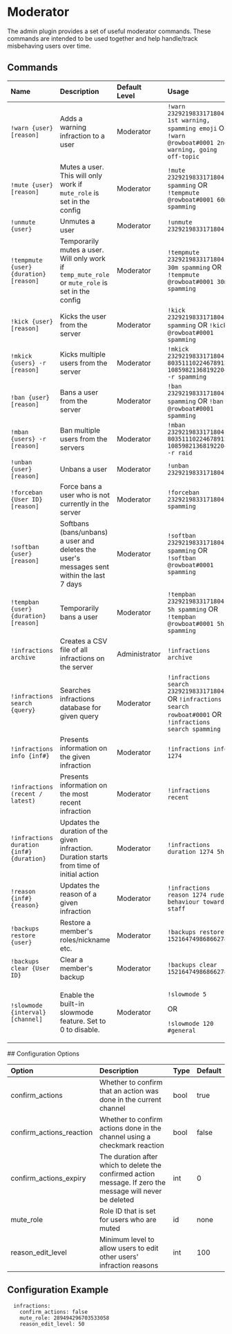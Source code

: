 # Moderator

The admin plugin provides a set of useful moderator commands. These commands are intended to be used together and help handle/track misbehaving users over time.

## Commands

<table>
  <thead>
    <tr>
      <th style="text-align:left">Name</th>
      <th style="text-align:left">Description</th>
      <th style="text-align:left">Default Level</th>
      <th style="text-align:left">Usage</th>
    </tr>
  </thead>
  <tbody>
    <tr>
      <td style="text-align:left"><code>!warn {user} [reason]</code>
      </td>
      <td style="text-align:left">Adds a warning infraction to a user</td>
      <td style="text-align:left">Moderator</td>
      <td style="text-align:left"><code>!warn 232921983317180416 1st warning, spamming emoji</code> OR <code>!warn @rowboat#0001 2nd warning, going off-topic</code>
      </td>
    </tr>
    <tr>
      <td style="text-align:left"><code>!mute {user} [reason]</code>
      </td>
      <td style="text-align:left">Mutes a user. This will only work if <code>mute_role</code> is set in the
        config</td>
      <td style="text-align:left">Moderator</td>
      <td style="text-align:left"><code>!mute 232921983317180416 spamming</code> OR <code>!tempmute @rowboat#0001 60m spamming</code>
      </td>
    </tr>
    <tr>
      <td style="text-align:left"><code>!unmute {user}</code>
      </td>
      <td style="text-align:left">Unmutes a user</td>
      <td style="text-align:left">Moderator</td>
      <td style="text-align:left"><code>!unmute 232921983317180416</code>
      </td>
    </tr>
    <tr>
      <td style="text-align:left"><code>!tempmute {user} {duration} [reason]</code>
      </td>
      <td style="text-align:left">Temporarily mutes a user. Will only work if <code>temp_mute_role</code> or <code>mute_role</code> is
        set in the config</td>
      <td style="text-align:left">Moderator</td>
      <td style="text-align:left"><code>!tempmute 232921983317180416 30m spamming</code> OR <code>!tempmute @rowboat#0001 30m spamming</code>
      </td>
    </tr>
    <tr>
      <td style="text-align:left"><code>!kick {user} [reason]</code>
      </td>
      <td style="text-align:left">Kicks the user from the server</td>
      <td style="text-align:left">Moderator</td>
      <td style="text-align:left"><code>!kick 232921983317180416 spamming</code> OR <code>!kick @rowboat#0001 spamming</code>
      </td>
    </tr>
    <tr>
      <td style="text-align:left"><code>!mkick {users} -r [reason]</code>
      </td>
      <td style="text-align:left">Kicks multiple users from the server</td>
      <td style="text-align:left">Moderator</td>
      <td style="text-align:left"><code>!mkick 232921983317180416 80351110224678912 108598213681922048 -r spamming</code>
      </td>
    </tr>
    <tr>
      <td style="text-align:left"><code>!ban {user} [reason]</code>
      </td>
      <td style="text-align:left">Bans a user from the server</td>
      <td style="text-align:left">Moderator</td>
      <td style="text-align:left"><code>!ban 232921983317180416 spamming</code> OR <code>!ban @rowboat#0001 spamming</code>
      </td>
    </tr>
    <tr>
      <td style="text-align:left"><code>!mban {users} -r [reason]</code>
      </td>
      <td style="text-align:left">Ban multiple users from the servers</td>
      <td style="text-align:left">Moderator</td>
      <td style="text-align:left"><code>!mban 232921983317180416 80351110224678912 108598213681922048 -r raid</code>
      </td>
    </tr>
    <tr>
      <td style="text-align:left"><code>!unban {user} [reason]</code>
      </td>
      <td style="text-align:left">Unbans a user</td>
      <td style="text-align:left">Moderator</td>
      <td style="text-align:left"><code>!unban 232921983317180416</code>
      </td>
    </tr>
    <tr>
      <td style="text-align:left"><code>!forceban {User ID} [reason]</code>
      </td>
      <td style="text-align:left">Force bans a user who is not currently in the server</td>
      <td style="text-align:left">Moderator</td>
      <td style="text-align:left"><code>!forceban 232921983317180416 spamming</code>
      </td>
    </tr>
    <tr>
      <td style="text-align:left"><code>!softban {user} [reason]</code>
      </td>
      <td style="text-align:left">Softbans (bans/unbans) a user and deletes the user's messages sent within
        the last 7 days</td>
      <td style="text-align:left">Moderator</td>
      <td style="text-align:left"><code>!softban 232921983317180416 spamming</code> OR <code>!softban @rowboat#0001 spamming</code>
      </td>
    </tr>
    <tr>
      <td style="text-align:left"><code>!tempban {user} {duration} [reason]</code>
      </td>
      <td style="text-align:left">Temporarily bans a user</td>
      <td style="text-align:left">Moderator</td>
      <td style="text-align:left"><code>!tempban 232921983317180416 5h spamming</code> OR <code>!tempban @rowboat#0001 5h spamming</code>
      </td>
    </tr>
    <tr>
      <td style="text-align:left"><code>!infractions archive</code>
      </td>
      <td style="text-align:left">Creates a CSV file of all infractions on the server</td>
      <td style="text-align:left">Administrator</td>
      <td style="text-align:left"><code>!infractions archive</code>
      </td>
    </tr>
    <tr>
      <td style="text-align:left"><code>!infractions search {query}</code>
      </td>
      <td style="text-align:left">Searches infractions database for given query</td>
      <td style="text-align:left">Moderator</td>
      <td style="text-align:left"><code>!infractions search 232921983317180416</code> OR <code>!infractions search rowboat#0001</code> OR <code>!infractions search spamming</code>
      </td>
    </tr>
    <tr>
      <td style="text-align:left"><code>!infractions info {inf#}</code>
      </td>
      <td style="text-align:left">Presents information on the given infraction</td>
      <td style="text-align:left">Moderator</td>
      <td style="text-align:left"><code>!infractions info 1274</code>
      </td>
    </tr>
    <tr>
      <td style="text-align:left"><code>!infractions (recent / latest)</code>
      </td>
      <td style="text-align:left">Presents information on the most recent infraction</td>
      <td style="text-align:left">Moderator</td>
      <td style="text-align:left"><code>!infractions recent</code>
      </td>
    </tr>
    <tr>
      <td style="text-align:left"><code>!infractions duration {inf#} {duration}</code>
      </td>
      <td style="text-align:left">Updates the duration of the given infraction. Duration starts from time
        of initial action</td>
      <td style="text-align:left">Moderator</td>
      <td style="text-align:left"><code>!infractions duration 1274 5h</code>
      </td>
    </tr>
    <tr>
      <td style="text-align:left"><code>!reason {inf#} {reason}</code>
      </td>
      <td style="text-align:left">Updates the reason of a given infraction</td>
      <td style="text-align:left">Moderator</td>
      <td style="text-align:left"><code>!infractions reason 1274 rude behaviour towards staff</code>
      </td>
    </tr>
    <tr>
      <td style="text-align:left"><code>!backups restore {user}</code>
      </td>
      <td style="text-align:left">Restore a member's roles/nickname etc.</td>
      <td style="text-align:left">Moderator</td>
      <td style="text-align:left"><code>!backups restore 152164749868662784</code>
      </td>
    </tr>
    <tr>
      <td style="text-align:left"><code>!backups clear {User ID}</code>
      </td>
      <td style="text-align:left">Clear a member's backup</td>
      <td style="text-align:left">Moderator</td>
      <td style="text-align:left"><code>!backups clear 152164749868662784</code>
      </td>
    </tr>
    <tr>
      <td style="text-align:left"><code>!slowmode {interval} [channel]</code>
      </td>
      <td style="text-align:left">Enable the built-in slowmode feature. Set to 0 to disable.</td>
      <td style="text-align:left">Moderator</td>
      <td style="text-align:left">
        <p><code>!slowmode 5</code>
        </p>
        <p>OR</p>
        <p><code>!slowmode 120 #general</code>
        </p>
      </td>
    </tr>
  </tbody>
</table>## Configuration Options

| Option | Description | Type | Default |
| :--- | :--- | :--- | :--- |
| confirm\_actions | Whether to confirm that an action was done in the current channel | bool | true |
| confirm\_actions\_reaction | Whether to confirm actions done in the channel using a checkmark reaction | bool | false |
| confirm\_actions\_expiry | The duration after which to delete the confirmed action message. If zero the message will never be deleted | int | 0 |
| mute\_role | Role ID that is set for users who are muted | id | none |
| reason\_edit\_level | Minimum level to allow users to edit other users' infraction reasons | int | 100 |

## Configuration Example

```text
  infractions:
    confirm_actions: false
    mute_role: 289494296703533058
    reason_edit_level: 50
```

